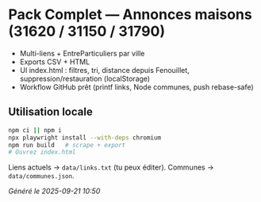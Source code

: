 # Pack Complet — Annonces maisons (31620 / 31150 / 31790)

- Multi-liens + EntreParticuliers par ville
- Exports CSV + HTML
- UI index.html : filtres, tri, distance depuis Fenouillet, suppression/restauration (localStorage)
- Workflow GitHub prêt (printf links, Node communes, push rebase-safe)

## Utilisation locale
```bash
npm ci || npm i
npx playwright install --with-deps chromium
npm run build   # scrape + export
# Ouvrez index.html
```

Liens actuels → `data/links.txt` (tu peux éditer). Communes → `data/communes.json`.

_Généré le 2025-09-21 10:50_
